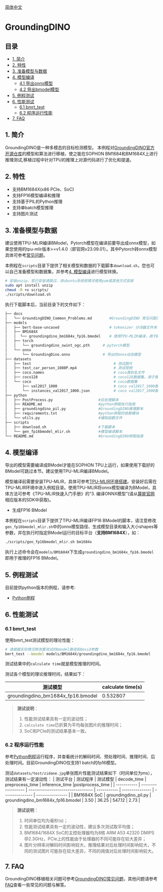 [简体中文](./README.md)

# GroundingDINO

## 目录

* [1. 简介](#1-简介)
* [2. 特性](#2-特性)
* [3. 准备模型与数据](#3-准备模型与数据)
* [4. 模型编译](#4-模型编译)
  * [4.1 导出onnx模型](#4.1-导出onnx模型)
  * [4.2 导出bmodel模型](#4.2-导出bmodel模型)
* [5. 例程测试](#5-例程测试)
* [6. 性能测试](#7-性能测试)
  * [6.1 bmrt_test](#6.1-bmrt_test)
  * [6.2 程序运行性能](#6.2-程序运行性能)
* [7. FAQ](#7-faq)

## 1. 简介
GroundingDINO是一种多模态的目标检测模型。
本例程对[GroundingDINO官方开源仓库](https://github.com/IDEA-Research/GroundingDINO/tree/main)的模型和算法进行移植，使之能在SOPHON BM1684和BM1684X上进行推理测试,移植过程中针对TPU的推理上对源代码进行了优化和提速。

## 2. 特性
* 支持BM1684X(x86 PCIe、SoC)
* 支持FP16模型编译和推理
* 支持基于PIL的Python推理
* 支持单batch模型推理
* 支持图片测试
 
## 3. 准备模型与数据
建议使用TPU-MLIR编译BModel，Pytorch模型在编译前要导出成onnx模型，如果您使用的tpu-mlir版本>=v1.4.0（即官网v23.09.01）。其中Pytorch转onnx模型具体可参考[常见问题](./docs/GroundingDINO_Common_Problems.md)。

​本例程在`scripts`目录下提供了相关模型和数据的下载脚本`download.sh`，您也可以自己准备模型和数据集，并参考[4. 模型编译](#4-模型编译)进行模型转换。

```bash
# 安装unzip，若已安装请跳过，非ubuntu系统视情况使用yum或其他方式安装
sudo apt install unzip
chmod -R +x scripts/
./scripts/download.sh
```

执行下载脚本后，当前目录下的文件如下：
```bash
├── docs
│   └── GroundingDINO_Common_Problems.md        #GroundingDINO 常见问题及解答
├── models
│   ├── bert-base-uncased                       # tokenizer 分词器文件夹					
│   ├── BM1684X
│   │  └── groundingdino_bm1684x_fp16.bmodel    # 使用TPU-MLIR编译，用于BM1684X的FP16 BModel，batch_size=1
│   ├── torch
│   │   └── groundingdino_swint_ogc.pth	     # pytorch模型
│   └── onnx
│       └── GroundingDino.onnx             	 # 导出的onnx动态模型
├── datasets
│   ├── test                                      # 测试图片
│   ├── test_car_person_1080P.mp4                 # 测试视频
│   ├── coco.names                                # coco类别名文件
│   ├── coco128                                   # coco128数据集，用于模型量化
│   └── coco                                      # coco数据集
│       ├── val2017_1000                          # coco val2017_1000数据集：coco val2017中随机抽取的1000张样本
│       └── instances_val2017_1000.json           # coco val2017_1000数据集标签文件，用于计算精度评价指标  
├── python
│   ├── PostProcess.py                     #后处理脚本
│   ├── README.md                          #python例程执行指南
│   ├── groundingdino_pil.py               #GroundingDINO推理脚本
│   ├── requirements.txt                   #python例程的依赖模块
│   └── utils.py                           #辅助函数文件
├── scripts                         
│   ├── download.sh                        #下载脚本
│   └── gen_fp16bmodel_mlir.sh             #模型编译脚本
└── README.md                              #GroundingDINO例程指南
```

## 4. 模型编译
导出的模型需要编译成BModel才能在SOPHON TPU上运行，如果使用下载好的BModel可跳过本节。建议使用TPU-MLIR编译BModel。

模型编译前需要安装TPU-MLIR，具体可参考[TPU-MLIR环境搭建](../../docs/Environment_Install_Guide.md#1-tpu-mlir环境搭建)。安装好后需在TPU-MLIR环境中进入例程目录。使用TPU-MLIR将onnx模型编译为BModel，具体方法可参考《TPU-MLIR快速入门手册》的“3. 编译ONNX模型”(请从[算能官网](https://developer.sophgo.com/site/index/material/31/all.html)相应版本的SDK中获取)。

- 生成FP16 BModel

​本例程在`scripts`目录下提供了TPU-MLIR编译FP16 BModel的脚本，请注意修改`gen_fp16bmodel_mlir.sh`中的onnx模型路径、生成模型目录和输入大小shapes等参数，并在执行时指定BModel运行的目标平台（**支持BM1684X**），如：

```bash
./scripts/gen_fp16bmodel_mlir.sh bm1684x
```

​执行上述命令会在`models/BM1684X`下生成`groundingdino_bm1684x_fp16.bmodel` 即用于推理的FP16 BModel。

## 5. 例程测试
目前提供python版本的例程，请参考:
- [Python例程](./python/README.md)

## 6. 性能测试
### 6.1 bmrt_test
使用bmrt_test测试模型的理论性能：
```bash
# 请根据实际情况修改要测试的bmodel路径和devid参数
bmrt_test --bmodel models/BM1684X/groundingdino_bm1684x_fp16.bmodel
```
测试结果中的`calculate time`就是模型推理的时间。

测试各个模型的理论推理时间，结果如下：

|              测试模型                | calculate time(s)         |
| ------------------------------------| --------------------------|
| groundingdino_bm1684x_fp16.bmodel   | 0.532807                  |

> **测试说明**：  
> 1. 性能测试结果具有一定的波动性；
> 2. `calculate time`已折算为平均每张图片的推理时间；
> 3. SoC和PCIe的测试结果基本一致。

### 6.2 程序运行性能
参考[Python例程](python/README.md)运行程序，并查看统计的解码时间、预处理时间、推理时间、后处理时间。目前GroundingDINO仅支持1 batch的fp16模型。

测试`datasets/test/zidane.jpg`单张图片性能测试结果如下（时间单位为ms），测试结果有一定波动性：
| 测试平台     |       测试程序         |               测试模型             | decode_time | preprocess_time | inference_time  |postprocess_time | 
| ----------- | ------------------   | --------------------------------- | ----------- | --------------- | --------------- | ---------------- |
| BM1684X SoC | groundingdino_pil.py | groundingdino_bm1684x_fp16.bmodel | 3.50        | 36.25           | 547.12          | 2.73                |

> **测试说明**：  
> 1. 时间单位均为毫秒(s)；
> 2. 性能测试结果具有一定的波动性，建议多次测试取平均值；
> 3. BM1684/1684X SoC的主控处理器均为8核 ARM A53 42320 DMIPS @2.3GHz，PCIe上的性能由于处理器的不同可能存在较大差异；
> 4. 图片分辨率对解码时间影响较大，推理结果对后处理时间影响较大，不同的测试图片可能存在较大差异，不同的阈值对后处理时间影响较大。 

## 7. FAQ
GroundingDINO移植相关问题可参考[GroundingDINO常见问题](./docs/GroundingDINO_Common_Problems.md)，其他问题请参考[FAQ](../../docs/FAQ.md)查看一些常见的问题与解答。